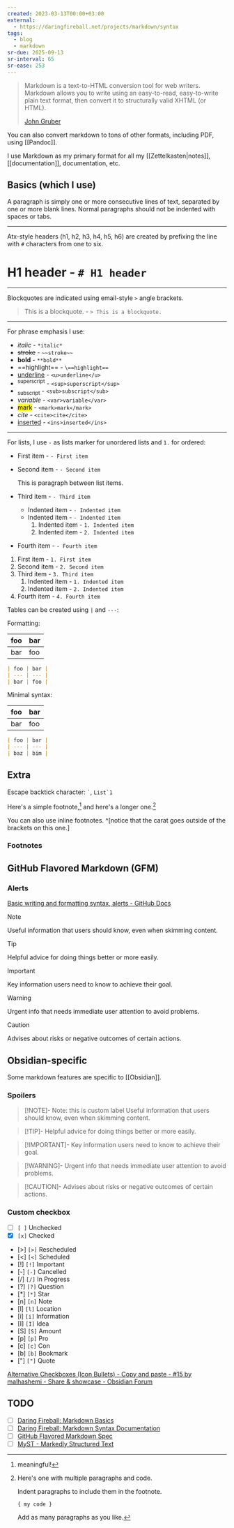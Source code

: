 ```yaml
---
created: 2023-03-13T00:00+03:00
external:
  - https://daringfireball.net/projects/markdown/syntax
tags:
  - blog
  - markdown
sr-due: 2025-09-13
sr-interval: 65
sr-ease: 253
---
```


> Markdown is a text-to-HTML conversion tool for web writers. Markdown allows you to write using an easy-to-read, easy-to-write plain text format, then convert it to structurally valid XHTML (or HTML).
>
> [John Gruber](https://daringfireball.net/projects/markdown/)

You can also convert markdown to tons of other formats, including PDF, using [[Pandoc]].

I use Markdown as my primary format for all my [[Zettelkasten|notes]], [[documentation]], documentation, etc.

## Basics (which I use)

A paragraph is simply one or more consecutive lines of text, separated by one or more blank lines. Normal paragraphs should not be indented with spaces or tabs.

---

Atx-style headers (h1, h2, h3, h4, h5, h6) are created by prefixing the line with `#` characters from one to six.

# H1 header - `# H1 header`

---

Blockquotes are indicated using email-style `>` angle brackets.

> This is a blockquote. - `> This is a blockquote.`

---

For phrase emphasis I use:

- _italic_ - `*italic*`
- ~~stroke~~ - `~~stroke~~`
- **bold** - `**bold**`
- \==highlight== - `\==highlight==`
- <u>underline</u> - `<u>underline</u>`
- <sup>superscript</sup> - `<sup>superscript</sup>`
- <sub>subscript</sub> - `<sub>subscript</sub>`
- <var>variable</var> - `<var>variable</var>`
- <mark>mark</mark> - `<mark>mark</mark>`
- <cite>cite</cite> - `<cite>cite</cite>`
- <ins>inserted</ins> - `<ins>inserted</ins>`

---

For lists, I use `-` as lists marker for unordered lists and `1.` for ordered:

- First item - `- First item`
- Second item - `- Second item`

  This is paragraph between list items.

- Third item - `- Third item`
  - Indented item - `- Indented item`
  - Indented item - `- Indented item`
    1. Indented item - `1. Indented item`
    2. Indented item - `2. Indented item`
- Fourth item - `- Fourth item`

1. First item - `1. First item`
2. Second item - `2. Second item`
3. Third item - `3. Third item`
   1. Indented item - `1. Indented item`
   2. Indented item - `2. Indented item`
4. Fourth item - `4. Fourth item`

Tables can be created using `|` and `---`:

Formatting:

| foo | bar |
| --- | --- |
| bar | foo |

```markdown
| foo | bar |
| --- | --- |
| bar | foo |
```

Minimal syntax:

| foo | bar |
| --- | --- |
| bar | foo |

```markdown
| foo | bar |
| --- | --- |
| baz | bim |
```

## Extra

Escape backtick character: `` ` ``, ``List`1``

Here's a simple footnote,[^1] and here's a longer one.[^bignote]

You can also use inline footnotes. ^[notice that the carat goes outside of the brackets on this one.]

### Footnotes

[^1]: meaningful!

[^bignote]: Here's one with multiple paragraphs and code.

    Indent paragraphs to include them in the footnote.

    `{ my code }`

    Add as many paragraphs as you like.

## GitHub Flavored Markdown (GFM)

### Alerts

[Basic writing and formatting syntax, alerts - GitHub Docs](https://docs.github.com/en/get-started/writing-on-github/getting-started-with-writing-and-formatting-on-github/basic-writing-and-formatting-syntax#alerts)

> [!NOTE]
> Useful information that users should know, even when skimming content.

> [!TIP]
> Helpful advice for doing things better or more easily.

> [!IMPORTANT]
> Key information users need to know to achieve their goal.

> [!WARNING]
> Urgent info that needs immediate user attention to avoid problems.

> [!CAUTION]
> Advises about risks or negative outcomes of certain actions.

## Obsidian-specific

Some markdown features are specific to [[Obsidian]].

### Spoilers

> [!NOTE]- Note: this is custom label Useful information that users should know, even when skimming content.

> [!TIP]- Helpful advice for doing things better or more easily.

> [!IMPORTANT]- Key information users need to know to achieve their goal.

> [!WARNING]- Urgent info that needs immediate user attention to avoid problems.

> [!CAUTION]- Advises about risks or negative outcomes of certain actions.

### Custom checkbox

- [ ] `[ ]` Unchecked
- [x] `[x]` Checked
- [>] `[>]` Rescheduled
- [<] `[<]` Scheduled
- [!] `[!]` Important
- [-] `[-]` Cancelled
- [/] `[/]` In Progress
- [?] `[?]` Question
- [*] `[*]` Star
- [n] `[n]` Note
- [l] `[l]` Location
- [i] `[i]` Information
- [I] `[I]` Idea
- [S] `[S]` Amount
- [p] `[p]` Pro
- [c] `[c]` Con
- [b] `[b]` Bookmark
- ["] `["]` Quote

[Alternative Checkboxes (Icon Bullets) - Copy and paste - #15 by malhashemi - Share & showcase - Obsidian Forum](https://forum.obsidian.md/t/alternative-checkboxes-icon-bullets-copy-and-paste/35962/15)

## TODO

- [ ] [Daring Fireball: Markdown Basics](https://daringfireball.net/projects/markdown/basics)
- [ ] [Daring Fireball: Markdown Syntax Documentation](https://daringfireball.net/projects/markdown/syntax)
- [ ] [GitHub Flavored Markdown Spec](https://github.github.com/gfm/)
- [ ] [MyST - Markedly Structured Text](https://myst-parser.readthedocs.io/en/latest/syntax/typography.html)
